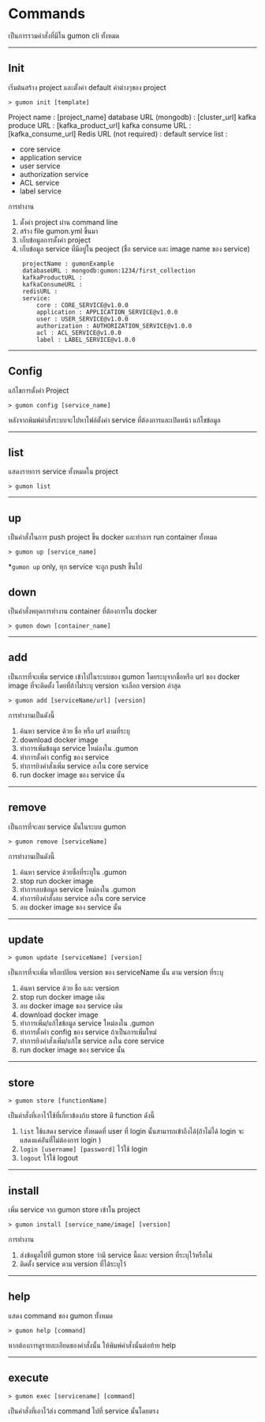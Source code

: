# Commands

  เป็นการรวมคำสั่งที่มีใน gumon cli ทั้งหมด

---
## Init
 เริ่มต้นสร้าง project และตั้งค่า default ค่าต่างๆของ project
 
    > gumon init [template]
    
   Project name : [project_name]
   database URL (mongodb) : [cluster_url]
   kafka produce URL : [kafka_product_url]
   kafka consume URL : [kafka_consume_url]
   Redis URL (not required) :
   default service list :
- core service
- application service
- user service
- authorization service
- ACL service
- label service

การทำงาน

1. ตั้งค่า project ผ่าน command line
2. สร้าง file gumon.yml ขึ้นมา
3. เก็บข้อมูลการตั้งค่า project
4. เก็บข้อมูล service ที่มีอยู่ใน peoject (ชื่อ service และ image name ของ service)

```
    projectName : gumonExample
    databaseURL : mongodb:gumon:1234/first_collection
    kafkaProductURL : 
    kafkaConsumeURL : 
    redisURL : 
    service: 
        core : CORE_SERVICE@v1.0.0
        application : APPLICATION_SERVICE@v1.0.0
        user : USER_SERVICE@v1.0.0
        authorization : AUTHORIZATION_SERVICE@v1.0.0
        acl : ACL_SERVICE@v1.0.0
        label : LABEL_SERVICE@v1.0.0

```

---
## Config
 แก้ไขการตั้งค่า Project
 
    > gumon config [service_name]

หลังจากพิมพ์คำสั่งระบบจะไปหาไฟล์ตั้งค่า service ที่ต้องการและเปิดหน้า แก้ไขข้อมูล

---
## list
แสดงรายการ service ทั้งหมดใน project

    > gumon list
    
---
## up
เป็นคำสั่งในการ push project ขึ้น docker และทำการ run container ทั้งหมด

    > gumon up [service_name]

*`gumon up` only, ทุก service จะถูก push ขึ้นไป

## down
 เป็นคำสั่งหยุดการทำงาน container ที่ต้องการใน docker
    
    > gumon down [container_name]
    
---
## add
เป็นการที่จะเพิ่ม service เข้าไปในระบบของ gumon โดยระบุจากชื่อหรือ url ของ docker image ที่จะติดตั้ง โดยที่ถ้าไม่ระบุ version จะเลือก version ล่าสุด

    > gumon add [serviceName/url] [version]

  
  การทำงานเป็นดังนี้

  1. ค้นหา service ด้วย ชื่อ หรือ url ตามที่ระบุ
  2. download docker image 
  3. ทำการเพิ่มข้อมูล service ใหม่ลงใน .gumon
  4. ทำการตั้งค่า config ของ service
  5. ทำการยิงคำสั่งเพิ่ม service ลงใน core service
  6. run docker image ของ service นั้น
  
---
## remove
เป็นการที่จะลบ service นั้นในระบบ gumon

    > gumon remove [serviceName]

  
  การทำงานเป็นดังนี้

  1. ค้นหา service ด้วยชื่อที่ระบุใน .gumon
  2. stop run docker image 
  3. ทำการลบข้อมูล service ใหม่ลงใน .gumon
  4. ทำการยิงคำสั่งลบ service ลงใน core service
  5. ลบ docker image ของ service นั้น

---
## update

    > gumon update [serviceName] [version]

  เป็นการที่จะเพิ่ม หรือเปลียน version ของ serviceName นั้น ตาม version ที่ระบุ

  1. ค้นหา service ด้วย ชื่อ และ version
  2. stop run docker image เดิม
  3. ลบ docker image ของ service เดิม
  4. download docker image 
  5. ทำการเพิ่ม/แก้ไขข้อมูล service ใหม่ลงใน .gumon
  6. ทำการตั้งค่า config ของ service ถ้าเป็นการเพิ่มใหม่
  7. ทำการยิงคำสั่งเพิ่ม/แก้ไข service ลงใน core service
  8. run docker image ของ service นั้น

---
## store

    > gumon store [functionName] 

  เป็นคำสั่งที่เอาไว้ใช้ที่เกี๋ยวข้องก้บ store มี function ดังนี้

  1. `list` ใช้แสดง service ทั้งหมดที่ user ที่ login นั้นสามารถเข้าถึงได้(ถ้าไม่ได้ login จะแสดงแค่อันที่ไม่ต้องการ login )
  2. `login [username] [password]` ไว้ใช้ login
  3. `logout` ไว้ใช้ logout

---
## install
เพิ่ม service จาก gumon store เข้าใน project

    > gumon install [service_name/image] [version]

การทำงาน
1. ส่งข้อมูลไปที่ gumon store ว่ามี service นี้และ version ที่ระบุไว้หรือไม่
2. ติดตั้ง service ตาม version ที่ได้ระบุไว้

---
## help
 แสดง command ของ gumon ทั้งหมด
    
    > gumon help [command]

หากต้องการดูรายละเอียดของคำสั่งนั้น ให้พิมพ์คำสั่งนั้นต่อท้าย help

---
## execute

    > gumon exec [servicename] [command]
  
  เป็นคำสั่งที่เอาไว้ส่ง command ไปที่ service นั้นโดยตรง
